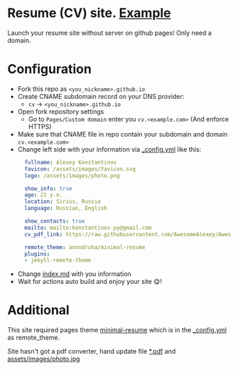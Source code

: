# Resume (CV) site. [Example](https://cv.awesomealexey.space/)

Launch your resume site without server on github pages! Only need a domain.

# Configuration

* Fork this repo as `<you_nickname>.github.io`
* Create CNAME subdomain record on your DNS provider:
  * `cv` -> `<you_nickname>.github.io`
* Open fork repository settings
  * Go to `Pages/Custom domain` enter you `cv.<example.com>` (And enforce HTTPS)
* Make sure that CNAME file in repo contain your subdomain and domain `cv.<example.com>`
* Change left side with your information via [_config.yml](./_config.yml) like this:
  ```yaml
    fullname: Alexey Konstantinov
    favicon: /assets/images/favicon.svg
    logo: /assets/images/photo.png

    show_info: true
    age: 21 y.o.
    location: Sirius, Russia
    language: Russian, English

    show_contacts: true
    mailto: mailto:konstantinov.py@gmail.com
    cv_pdf_link: https://raw.githubusercontent.com/AwesomeAlexey/AwesomeAlexey.github.io/main/pdf/Awesome_Alexey.pdf

    remote_theme: annndruha/minimal-resume
    plugins:
    - jekyll-remote-theme
  ```
* Change [index.md](./index.md) with you information
* Wait for actions auto build and enjoy your site 😋!


# Additional

This site required pages theme [minimal-resume](https://github.com/Annndruha/minimal-resume) which is in the [_config.yml](./_config.yml) as remote_theme.

Site hasn't got a pdf converter, hand update file [*.pdf](./pdf/*.pdf) and [assets/images/photo.jpg](./assets/images/photo.jpg)
